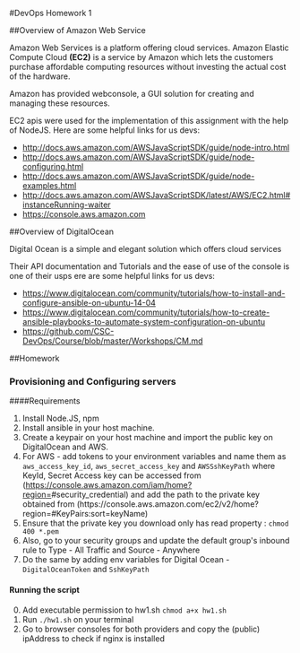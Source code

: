 #DevOps Homework 1

##Overview of Amazon Web Service 

Amazon Web Services is a platform offering cloud services. Amazon Elastic Compute Cloud **(EC2)** is a service by Amazon which lets the customers purchase affordable computing resources without investing the actual cost of the hardware. 

Amazon has provided webconsole, a GUI solution for creating and managing these resources. 

EC2 apis were used for the implementation of this assignment with the help of NodeJS. Here are some helpful links for us devs:

* http://docs.aws.amazon.com/AWSJavaScriptSDK/guide/node-intro.html
* http://docs.aws.amazon.com/AWSJavaScriptSDK/guide/node-configuring.html
* http://docs.aws.amazon.com/AWSJavaScriptSDK/guide/node-examples.html
* http://docs.aws.amazon.com/AWSJavaScriptSDK/latest/AWS/EC2.html#instanceRunning-waiter
* https://console.aws.amazon.com

##Overview of DigitalOcean

Digital Ocean is a simple and elegant solution which offers cloud services 

Their API documentation and Tutorials and the ease of use of the console is one of their usps 
ere are some helpful links for us devs:
* https://www.digitalocean.com/community/tutorials/how-to-install-and-configure-ansible-on-ubuntu-14-04
* https://www.digitalocean.com/community/tutorials/how-to-create-ansible-playbooks-to-automate-system-configuration-on-ubuntu
* https://github.com/CSC-DevOps/Course/blob/master/Workshops/CM.md


##Homework
### Provisioning and Configuring servers

####Requirements 

1. Install Node.JS, npm
2. Install ansible in your host machine.
3. Create a keypair on your host machine and import the public key on DigitalOcean and AWS.
4. For AWS - add tokens to your environment variables and name them as `aws_access_key_id`, `aws_secret_access_key` and `AWSSshKeyPath` where KeyId, Secret Access key can be accessed from (https://console.aws.amazon.com/iam/home?region=<YOUR REGION>#security_credential) and add the path to the private key obtained from (https://<YOUR REGION>console.aws.amazon.com/ec2/v2/home?region=<YOUR REGION>#KeyPairs:sort=keyName)
5. Ensure that the private key you download only has read property : `chmod 400 *.pem`
5. Also, go to your security groups and update the default group's inbound rule to Type - All Traffic and Source - Anywhere
6. Do the same by adding env variables for Digital Ocean -  `DigitalOceanToken` and `SshKeyPath`

#### Running the script
0. Add executable permission to hw1.sh `chmod a+x hw1.sh`
1. Run `./hw1.sh` on your terminal
2. Go to browser consoles for both providers and copy the (public) ipAddress to check if nginx is installed


